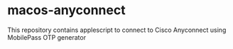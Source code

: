 # macos-anyconnect
This repository contains applescript to connect to Cisco Anyconnect using MobilePass OTP generator